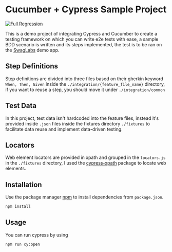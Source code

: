 # Cucumber + Cypress Sample Project
[![Full Regression](https://github.com/aminebaccar/cucumber-cypress-practice-demo/actions/workflows/full_regression.yml/badge.svg?branch=main)](https://github.com/aminebaccar/cucumber-cypress-practice-demo/actions/workflows/full_regression.yml)

This is a demo project of integrating Cypress and Cucumber to create a testing framework on which you can write e2e tests with ease, a sample BDD scenario is written and its steps implemented, the test is to be ran on the [SwagLabs](http://saucedemo.com/) demo app.

## Step Definitions
Step definitions are divided into three files based on their gherkin keyword ```When, Then, Given``` inside the ```./integration/{feature_file_name}``` directory, if you want to reuse a step, you should move it under ```./integration/common```

## Test Data
In this project, test data isn't hardcoded into the feature files, instead it's provided inside ```.json``` files inside the fixtures directory ```./fixtures``` to facilitate data reuse and implement data-driven testing. 

## Locators
Web element locators are provided in xpath and grouped in the ```locators.js``` in the ```./fixtures``` directory, I used the [cypress-xpath](https://www.npmjs.com/package/cypress-xpath) package to locate web elements.
## Installation
Use the package manager [npm](https://www.npmjs.com/get-npm) to install dependencies from ```package.json```.

```bash
npm install
```

## Usage
You can run cypress by using
```bash
npm run cy:open
```
